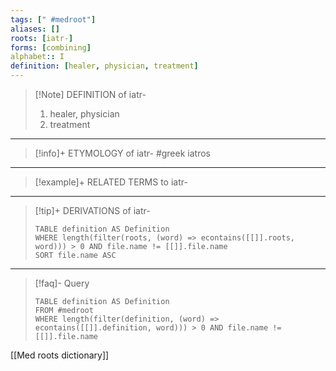 ```yaml
---
tags: [" #medroot"]
aliases: []
roots: [iatr-]
forms: [combining]
alphabet:: I
definition: [healer, physician, treatment]
---
```

>[!Note] DEFINITION of iatr-
>1. healer, physician
>2. treatment
_____
>[!info]+ ETYMOLOGY of iatr-
>#greek iatros
_____
>[!example]+ RELATED TERMS to iatr-
>
_____
>[!tip]+ DERIVATIONS of iatr-
>```dataview
>TABLE definition AS Definition 
>WHERE length(filter(roots, (word) => econtains([[]].roots, word))) > 0 AND file.name != [[]].file.name
>SORT file.name ASC
>```
___
>[!faq]- Query
>```dataview
>TABLE definition AS Definition
>FROM #medroot
>WHERE length(filter(definition, (word) => econtains([[]].definition, word))) > 0 AND file.name != [[]].file.name
>```

[[Med roots dictionary]]